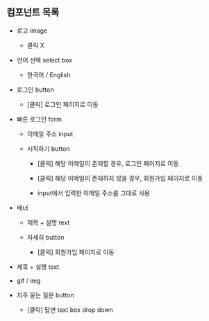 ## 컴포넌트 목록

- 로고 image

  - 클릭 X

- 언어 선택 select box

  - 한국어 / English

- 로그인 button

  - [클릭] 로그인 페이지로 이동

- 빠른 로그인 form

  - 이메일 주소 input

  - 시작하기 button

    - [클릭] 해당 이메일이 존재할 경우, 로그인 페이지로 이동

    - [클릭] 해당 이메일이 존재하지 않을 경우, 회원가입 페이지로 이동

    - input에서 입력한 이메일 주소를 그대로 사용

- 배너

  - 제목 + 설명 text

  - 자세히 button

    - [클릭] 회원가입 페이지로 이동

- 제목 + 설명 text

- gif / img

- 자주 묻는 질문 button

  - [클릭] 답변 text box drop down
